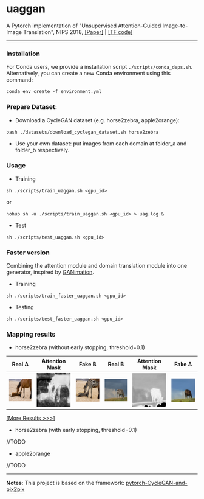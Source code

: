 # uaggan
A Pytorch implementation of "Unsupervised Attention-Guided Image-to-Image Translation", NIPS 2018, [[Paper]](https://arxiv.org/pdf/1806.02311.pdf) | [[TF code]](https://github.com/AlamiMejjati/Unsupervised-Attention-guided-Image-to-Image-Translation)

---------

### Installation

For Conda users, we provide a installation script `./scripts/conda_deps.sh`. Alternatively, you can create a new Conda environment using this command: 
```
conda env create -f environment.yml
```

### Prepare Dataset:

 - Download a CycleGAN dataset (e.g. horse2zebra, apple2orange):

```
bash ./datasets/download_cyclegan_dataset.sh horse2zebra
```
 - Use your own dataset: put images from each domain at folder_a and folder_b respectively.

### Usage

 - Training

```
sh ./scripts/train_uaggan.sh <gpu_id>
```

or

```
nohup sh -u ./scripts/train_uaggan.sh <gpu_id> > uag.log &
```

- Test

```
sh ./scripts/test_uaggan.sh <gpu_id>
```

### Faster version

Combining the attention module and domain translation module into one generator, inspired by [GANimation](https://arxiv.org/pdf/1807.09251.pdf).

 - Training

```
sh ./scripts/train_faster_uaggan.sh <gpu_id>
```

 - Testing

```
sh ./scripts/test_faster_uaggan.sh <gpu_id>
```

### Mapping results

 - horse2zebra (without early stopping, threshold=0.1)

|Real A|Attention Mask|Fake B|Real B|Attention Mask|Fake A|
|:----:|:----:|:----:|:----:|:----:|:----:|
|![](./figures/no-early-stopping/n02381460_1110_real_A.png)|![](./figures/no-early-stopping/n02381460_1110_att_A_viz.png)|![](./figures/no-early-stopping/n02381460_1110_masked_fake_B.png)|![](./figures/no-early-stopping/n02381460_1000_real_B.png)|![](./figures/no-early-stopping/n02381460_1000_att_B_viz.png)|![](./figures/no-early-stopping/n02381460_1000_masked_fake_A.png)|

[[More Results >>>]](./figures/Visualization-uag.md)

 - horse2zebra (with early stopping, threshold=0.1)

//TODO

 - apple2orange

//TODO

----

**Notes**: This project is based on the framework: [pytorch-CycleGAN-and-pix2pix](https://github.com/junyanz/pytorch-CycleGAN-and-pix2pix)
